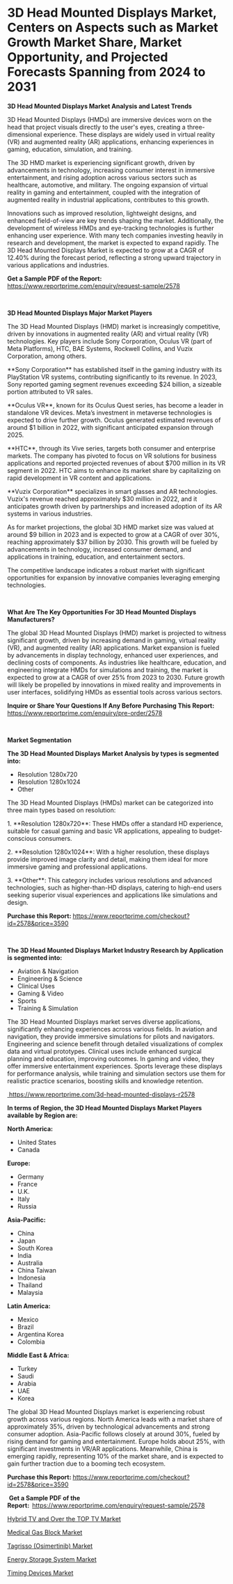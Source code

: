 <p><h1>3D Head Mounted Displays Market, Centers on Aspects such as Market Growth Market Share, Market Opportunity, and Projected Forecasts Spanning from 2024 to 2031</h1></p><p><strong>3D Head Mounted Displays Market Analysis and Latest Trends</strong></p>
<p><p>3D Head Mounted Displays (HMDs) are immersive devices worn on the head that project visuals directly to the user's eyes, creating a three-dimensional experience. These displays are widely used in virtual reality (VR) and augmented reality (AR) applications, enhancing experiences in gaming, education, simulation, and training. </p><p>The 3D HMD market is experiencing significant growth, driven by advancements in technology, increasing consumer interest in immersive entertainment, and rising adoption across various sectors such as healthcare, automotive, and military. The ongoing expansion of virtual reality in gaming and entertainment, coupled with the integration of augmented reality in industrial applications, contributes to this growth. </p><p>Innovations such as improved resolution, lightweight designs, and enhanced field-of-view are key trends shaping the market. Additionally, the development of wireless HMDs and eye-tracking technologies is further enhancing user experience. With many tech companies investing heavily in research and development, the market is expected to expand rapidly. The 3D Head Mounted Displays Market is expected to grow at a CAGR of 12.40% during the forecast period, reflecting a strong upward trajectory in various applications and industries.</p></p>
<p><strong>Get a Sample PDF of the Report:&nbsp;</strong> <a href="https://www.reportprime.com/enquiry/request-sample/2578">https://www.reportprime.com/enquiry/request-sample/2578</a></p>
<p>&nbsp;</p>
<p><strong>3D Head Mounted Displays Major Market Players</strong></p>
<p><p>The 3D Head Mounted Displays (HMD) market is increasingly competitive, driven by innovations in augmented reality (AR) and virtual reality (VR) technologies. Key players include Sony Corporation, Oculus VR (part of Meta Platforms), HTC, BAE Systems, Rockwell Collins, and Vuzix Corporation, among others.</p><p>**Sony Corporation** has established itself in the gaming industry with its PlayStation VR systems, contributing significantly to its revenue. In 2023, Sony reported gaming segment revenues exceeding $24 billion, a sizeable portion attributed to VR sales. </p><p>**Oculus VR**, known for its Oculus Quest series, has become a leader in standalone VR devices. Meta’s investment in metaverse technologies is expected to drive further growth. Oculus generated estimated revenues of around $1 billion in 2022, with significant anticipated expansion through 2025.</p><p>**HTC**, through its Vive series, targets both consumer and enterprise markets. The company has pivoted to focus on VR solutions for business applications and reported projected revenues of about $700 million in its VR segment in 2022. HTC aims to enhance its market share by capitalizing on rapid development in VR content and applications.</p><p>**Vuzix Corporation** specializes in smart glasses and AR technologies. Vuzix's revenue reached approximately $30 million in 2022, and it anticipates growth driven by partnerships and increased adoption of its AR systems in various industries.</p><p>As for market projections, the global 3D HMD market size was valued at around $9 billion in 2023 and is expected to grow at a CAGR of over 30%, reaching approximately $37 billion by 2030. This growth will be fueled by advancements in technology, increased consumer demand, and applications in training, education, and entertainment sectors. </p><p>The competitive landscape indicates a robust market with significant opportunities for expansion by innovative companies leveraging emerging technologies.</p></p>
<p>&nbsp;</p>
<p><strong>What Are The Key Opportunities For 3D Head Mounted Displays Manufacturers?</strong></p>
<p><p>The global 3D Head Mounted Displays (HMD) market is projected to witness significant growth, driven by increasing demand in gaming, virtual reality (VR), and augmented reality (AR) applications. Market expansion is fueled by advancements in display technology, enhanced user experiences, and declining costs of components. As industries like healthcare, education, and engineering integrate HMDs for simulations and training, the market is expected to grow at a CAGR of over 25% from 2023 to 2030. Future growth will likely be propelled by innovations in mixed reality and improvements in user interfaces, solidifying HMDs as essential tools across various sectors.</p></p>
<p><strong>Inquire or Share Your Questions If Any Before Purchasing This Report:</strong> <a href="https://www.reportprime.com/enquiry/pre-order/2578">https://www.reportprime.com/enquiry/pre-order/2578</a></p>
<p>&nbsp;</p>
<p><strong>Market Segmentation</strong></p>
<p><strong>The 3D Head Mounted Displays Market Analysis by types is segmented into:</strong></p>
<p><ul><li>Resolution 1280x720</li><li>Resolution 1280x1024</li><li>Other</li></ul></p>
<p><p>The 3D Head Mounted Displays (HMDs) market can be categorized into three main types based on resolution: </p><p>1. **Resolution 1280x720**: These HMDs offer a standard HD experience, suitable for casual gaming and basic VR applications, appealing to budget-conscious consumers.</p><p>2. **Resolution 1280x1024**: With a higher resolution, these displays provide improved image clarity and detail, making them ideal for more immersive gaming and professional applications.</p><p>3. **Other**: This category includes various resolutions and advanced technologies, such as higher-than-HD displays, catering to high-end users seeking superior visual experiences and applications like simulations and design.</p></p>
<p><strong>Purchase this Report:&nbsp;</strong><a href="https://www.reportprime.com/checkout?id=2578&price=3590">https://www.reportprime.com/checkout?id=2578&price=3590</a></p>
<p>&nbsp;</p>
<p><strong>The 3D Head Mounted Displays Market Industry Research by Application is segmented into:</strong></p>
<p><ul><li>Aviation & Navigation</li><li>Engineering & Science</li><li>Clinical Uses</li><li>Gaming & Video</li><li>Sports</li><li>Training & Simulation</li></ul></p>
<p><p>The 3D Head Mounted Displays market serves diverse applications, significantly enhancing experiences across various fields. In aviation and navigation, they provide immersive simulations for pilots and navigators. Engineering and science benefit through detailed visualizations of complex data and virtual prototypes. Clinical uses include enhanced surgical planning and education, improving outcomes. In gaming and video, they offer immersive entertainment experiences. Sports leverage these displays for performance analysis, while training and simulation sectors use them for realistic practice scenarios, boosting skills and knowledge retention.</p></p>
<p><a href="https://www.reportprime.com/3d-head-mounted-displays-r2578">&nbsp;https://www.reportprime.com/3d-head-mounted-displays-r2578</a></p>
<p><strong>In terms of Region, the 3D Head Mounted Displays Market Players available by Region are:</strong></p>
<p>
    <p> <strong> North America: </strong>
        <ul>
            <li>United States</li>
            <li>Canada</li>
        </ul>
        </p> 
    <p> <strong> Europe: </strong>
        <ul>
            <li>Germany</li>
            <li>France</li>
            <li>U.K.</li>
            <li>Italy</li>
            <li>Russia</li>
        </ul>
        </p> 
    <p> <strong> Asia-Pacific: </strong>
        <ul>
            <li>China</li>
            <li>Japan</li>
            <li>South Korea</li>
            <li>India</li>
            <li>Australia</li>
            <li>China Taiwan</li>
            <li>Indonesia</li>
            <li>Thailand</li>
            <li>Malaysia</li>
        </ul>
        </p> 
    <p> <strong> Latin America: </strong>
        <ul>
            <li>Mexico</li>
            <li>Brazil</li>
            <li>Argentina Korea</li>
            <li>Colombia</li>
        </ul>
        </p> 
    <p> <strong> Middle East & Africa: </strong>
        <ul>
            <li>Turkey</li>
            <li>Saudi</li>
            <li>Arabia</li>
            <li>UAE</li>
            <li>Korea</li>
        </ul>
    </p>
    </p>
<p><p>The global 3D Head Mounted Displays market is experiencing robust growth across various regions. North America leads with a market share of approximately 35%, driven by technological advancements and strong consumer adoption. Asia-Pacific follows closely at around 30%, fueled by rising demand for gaming and entertainment. Europe holds about 25%, with significant investments in VR/AR applications. Meanwhile, China is emerging rapidly, representing 10% of the market share, and is expected to gain further traction due to a booming tech ecosystem.</p></p>
<p><strong>Purchase this Report: </strong><a href="https://www.reportprime.com/checkout?id=2578&price=3590">https://www.reportprime.com/checkout?id=2578&price=3590</a></p>
<p>&nbsp;<strong>Get a Sample PDF of the Report:&nbsp;&nbsp;</strong><a href="https://www.reportprime.com/enquiry/request-sample/2578">https://www.reportprime.com/enquiry/request-sample/2578</a></p>
<p><strong></strong></p>
<p><p><a href="https://github.com/MariaWashington76/Market-Research-Report-List-1/blob/main/hybrid-tv-and-over-the-top-tv-market.md">Hybrid TV and Over the TOP TV Market</a></p><p><a href="https://issuu.com/reportprime-2/docs/medical-gas-block-market-size-2030._9652aec4c9e686">Medical Gas Block Market</a></p><p><a href="https://issuu.com/reportprime-2/docs/tagrisso-osimertinib-market-size-20_cfbfa1f16553b5">Tagrisso (Osimertinib) Market</a></p><p><a href="https://www.linkedin.com/pulse/energy-storage-system-market-industry-landscape-growth-trajectories-y9zef?trackingId=RwrzwjlmTFqSA45DLq%2FJMQ%3D%3D">Energy Storage System Market</a></p><p><a href="https://github.com/LaurenHoover80/Market-Research-Report-List-1/blob/main/timing-devices-market.md">Timing Devices Market</a></p></p>